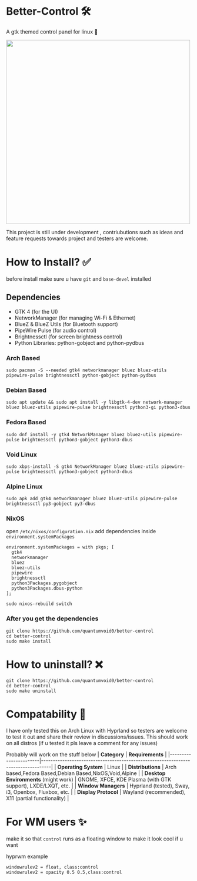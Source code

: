 # Better-Control 🛠️ 
A gtk themed control panel for linux 🐧

<img src="https://github.com/user-attachments/assets/791074ba-466a-4f5d-80f4-1d1c71d795d1" width="500" />

This project is still under development , contriubutions such as ideas and feature requests towards project and testers are welcome.

# How to Install? ✅ 
before install make sure u have `git` and `base-devel` installed

## Dependencies

- GTK 4 (for the UI)
- NetworkManager (for managing Wi-Fi & Ethernet)
- BlueZ & BlueZ Utils (for Bluetooth support)
- PipeWire Pulse (for audio control)
- Brightnessctl (for screen brightness control)
- Python Libraries: python-gobject and python-pydbus

### Arch Based
```sudo pacman -S --needed gtk4 networkmanager bluez bluez-utils pipewire-pulse brightnessctl python-gobject python-pydbus```

### Debian Based
```sudo apt update && sudo apt install -y libgtk-4-dev network-manager bluez bluez-utils pipewire-pulse brightnessctl python3-gi python3-dbus```

### Fedora Based
```sudo dnf install -y gtk4 NetworkManager bluez bluez-utils pipewire-pulse brightnessctl python3-gobject python3-dbus```

### Void Linux
```sudo xbps-install -S gtk4 NetworkManager bluez bluez-utils pipewire-pulse brightnessctl python3-gobject python3-dbus```

### Alpine Linux
```sudo apk add gtk4 networkmanager bluez bluez-utils pipewire-pulse brightnessctl py3-gobject py3-dbus```

### NixOS
open `/etc/nixos/configuration.nix`
add dependencies inside `environment.systemPackages`

```
environment.systemPackages = with pkgs; [
  gtk4
  networkmanager
  bluez
  bluez-utils
  pipewire
  brightnessctl
  python3Packages.pygobject
  python3Packages.dbus-python
];
```
`sudo nixos-rebuild switch`

### After you get the dependencies 
```
git clone https://github.com/quantumvoid0/better-control
cd better-control
sudo make install

```
# How to uninstall? ❌ 
```
git clone https://github.com/quantumvoid0/better-control
cd better-control
sudo make uninstall

```
# Compatability 📄
I have only tested this on Arch Linux with Hyprland so testers are welcome to test it out and share their review in discussions/issues. This should work on all distros (if u tested it pls leave a comment for any issues)

Probably will work on the stuff below 
| **Category**         | **Requirements**                                                                 |
|-----------------------|----------------------------------------------------------------------------------|
| **Operating System**  | Linux                                                                            |
| **Distributions**     | Arch based,Fedora Based,Debian Based,NixOS,Void,Alpine                                                            |
| **Desktop Environments** (might work) | GNOME, XFCE, KDE Plasma (with GTK support), LXDE/LXQT, etc.                  |
| **Window Managers**   | Hyprland (tested), Sway, i3, Openbox, Fluxbox, etc.                             |
| **Display Protocol**     | Wayland (recommended), X11 (partial functionality)                               |

# For WM users ✨
make it so that `control` runs as a floating window to make it look cool if u want

hyprwm example
```
windowrulev2 = float, class:control
windowrulev2 = opacity 0.5 0.5,class:control
```
